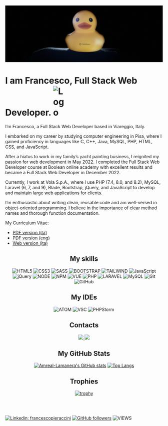 [![JUMBO](./duck-3.JPEG)](https://www.francescopieraccini.it/my_site)

<h1>
  I am Francesco, Full Stack Web Developer.
  <a title="Visita francescopieraccini.it" href="https://www.francescopieraccini.it/" aria-label="Home Page di francescopieraccini.it">
    <img src="https://www.francescopieraccini.it/my_site/src/img/loghi/light-blue.svg" alt="Logo" width="48" style="vertical-align: bottom; display: inline-block;" />
  </a>
</h1>

<p>
  I’m Francesco, a Full Stack Web Developer based in Viareggio, Italy. 

  I embarked on my career by studying computer engineering in Pisa, where I gained proficiency in languages like C, C++, Java, MySQL, PHP, HTML, CSS, and JavaScript.

  After a hiatus to work in my family’s yacht painting business, I reignited my passion for web development in May 2022. I completed the Full Stack Web Developer course at Boolean online academy with excellent results and became a Full Stack Web Developer in December 2022.

  Currently, I work at Vola S.p.A., where I use PHP (7.4, 8.0, and 8.2), MySQL, Laravel (6, 7, and 9), Blade, Bootstrap, jQuery, and JavaScript to develop and maintain large web applications for clients.

  I’m enthusiastic about writing clean, reusable code and am well-versed in object-oriented programming. I believe in the importance of clear method names and thorough function documentation.
</p>

My Curriculum Vitae:

<ul>
  <li>
    <a href="https://www.francescopieraccini.it/my_site/src/CV.pdf">
      PDF version (ita)
    </a>
  </li>
  <li>
    <a href="https://www.francescopieraccini.it/my_site/src/CV_en.pdf">
      PDF version (eng)
    </a>
  </li>
  <li>
    <a href="https://www.francescopieraccini.it/my_site/aboutMe.php#about">
      Web version (ita)
    </a>
  </li>
</ul>


<div align=center>

  <h2>My skills</h2>

  ![HTML5](https://img.shields.io/badge/html5-%23E34F26.svg?style=for-the-badge&logo=html5&logoColor=white)
  ![CSS3](https://img.shields.io/badge/css3-%231572B6.svg?style=for-the-badge&logo=css3&logoColor=white)
  ![SASS](https://img.shields.io/badge/Sass-CC6699?style=for-the-badge&logo=sass&logoColor=white)
  ![BOOTSTRAP](https://img.shields.io/badge/Bootstrap-563D7C?style=for-the-badge&logo=bootstrap&logoColor=white)
  ![TAILWIND](https://img.shields.io/badge/Tailwind_CSS-38B2AC?style=for-the-badge&logo=tailwind-css&logoColor=white)
  ![JavaScript](https://img.shields.io/badge/javascript-%23323330.svg?style=for-the-badge&logo=javascript&logoColor=%23F7DF1E)
  ![jQuery](https://img.shields.io/badge/jQuery-0769AD?style=for-the-badge&logo=jquery&logoColor=white)
  ![NODE](https://img.shields.io/badge/Node.js-43853D?style=for-the-badge&logo=node.js&logoColor=white)
  ![NPM](https://img.shields.io/badge/NPM-%23CB3837.svg?style=for-the-badge&logo=npm&logoColor=white)
  ![VUE](https://img.shields.io/badge/Vue.js-35495E?style=for-the-badge&logo=vuedotjs&logoColor=4FC08D)
  ![PHP](https://img.shields.io/badge/PHP-777BB4?style=for-the-badge&logo=php&logoColor=white)
  ![LARAVEL](https://img.shields.io/badge/Laravel-FF2D20?style=for-the-badge&logo=laravel&logoColor=white)
  ![MySQL](https://img.shields.io/badge/MySQL-00000F?style=for-the-badge&logo=mysql&logoColor=white)
  ![Git](https://img.shields.io/badge/git-%23F05033.svg?style=for-the-badge&logo=git&logoColor=white)
  ![GitHub](https://img.shields.io/badge/github-%23121011.svg?style=for-the-badge&logo=github&logoColor=white)
  
</div>
  
<div align=center>

  <h2>My IDEs</h2>
  
  ![ATOM](https://img.shields.io/badge/Atom-66595C?style=for-the-badge&logo=Atom&logoColor=white)
  ![VSC](https://img.shields.io/badge/Visual_Studio_Code-0078D4?style=for-the-badge&logo=visual%20studio%20code&logoColor=white)
  ![PHPStorm](http://img.shields.io/badge/-PHPStorm-181717?style=for-the-badge&logo=phpstorm&logoColor=white)

</div>

<div align=center>

<h2>Contacts</h2>
  
  <a href="mailto:pieraccini.francesco@gmail.com">
    <img src="https://img.shields.io/badge/Gmail-D14836?style=for-the-badge&logo=gmail&logoColor=white">
      <font-awesome-icon icon="fa-regular fa-envelope" />
  </a>
  
  <a href="https://wa.me//+393277770202">
      <img src="https://img.shields.io/badge/WhatsApp-25D366?style=for-the-badge&logo=whatsapp&logoColor=white">
  </a>

</div>

<div align="center" >

  <h2>My GitHub Stats</h2>

  [![Amreal-Lamanera's GitHub stats](https://github-readme-stats.vercel.app/api?username=Amreal-Lamanera&show_icons=true&theme=dark&hide=contribs)]([https://github.com/Amreal-Lamanera/github-readme-stats](https://github-readme-stats.vercel.app/api?username=Amreal-Lamanera&show_icons=true&theme=dark&hide=contribs))
  [![Top Langs](https://github-readme-stats.vercel.app/api/top-langs/?username=Amreal-Lamanera&layout=compact&theme=dark)]([https://github.com/Amreal-Lamanera/github-readme-stats](https://github-readme-stats.vercel.app/api/top-langs/?username=Amreal-Lamanera&layout=compact&theme=dark))
</div>
  
<div align=center>

  <h2>Trophies</h2>
  
  [![trophy](https://github-profile-trophy.vercel.app/?username=Amreal-Lamanera&theme=darkhub&row=1)](https://github.com/ryo-ma/github-profile-trophy)

</div>
  
  <br><br>

[![Linkedin: francescopieraccini](https://img.shields.io/badge/-francescopieraccini-blue?style=flat-square&logo=Linkedin&logoColor=white&link=https://www.linkedin.com/in/francescopieraccini)](https://www.linkedin.com/in/francescopieraccini)
[![GitHub followers](https://img.shields.io/github/followers/Amreal-Lamanera?label=Follow&style=social)](https://github.com/Amreal-Lamanera)
![VIEWS](https://komarev.com/ghpvc/?username=Amreal-Lamanera)
